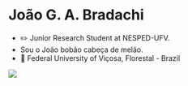 
# João G. A. Bradachi


- ✏️ Junior Research Student at NESPED-UFV.
- Sou o João bobão cabeça de melão.
- 🏫 Federal University of Viçosa, Florestal - Brazil

<!---
JBradachi/JBradachi is a ✨ special ✨ repository because its `README.md` (this file) appears on your GitHub profile.
You can click the Preview link to take a look at your changes.
--->
<div>
  <p></p>
  <img src = "https://github-readme-stats.vercel.app/api/top-langs/?username=JBradachi&layout=donut&show_icons=true&theme=tokyonight&langs_count=7&rank_icon=github">
 </div>
